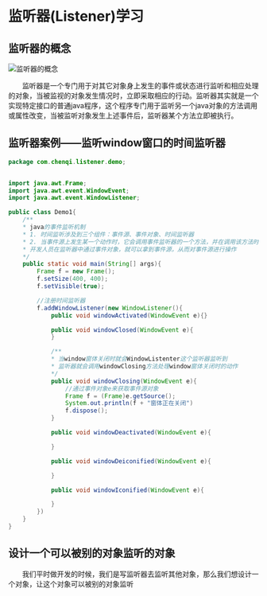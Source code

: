 # 监听器(Listener)学习

##  监听器的概念
![监听器的概念](http://paen1qxij.bkt.clouddn.com/image/servlet_%E7%9B%91%E5%90%AC%E5%99%A8.png)  

&emsp;&emsp;监听器是一个专门用于对其它对象身上发生的事件或状态进行监听和相应处理的对象，当被监视的对象发生情况时，立即采取相应的行动。监听器其实就是一个实现特定接口的普通java程序，这个程序专门用于监听另一个java对象的方法调用或属性改变，当被监听对象发生上述事件后，监听器某个方法立即被执行。  

## 监听器案例——监听window窗口的时间监听器
```java
package com.chenqi.listener.demo;


import java.awt.Frame;
import java.awt.event.WindowEvent;
import java.awt.event.WindowListener;

public class Demo1{
    /**
    * java的事件监听机制
    * 1. 时间监听涉及到三个组件：事件源、事件对象、时间监听器
    * 2. 当事件源上发生某一个动作时，它会调用事件监听器的一个方法，并在调用该方法时把时间对象传递进去
    * 开发人员在监听器中通过事件对象，就可以拿到事件源，从而对事件源进行操作
    */
    public static void main(String[] args){
        Frame f = new Frame();
        f.setSize(400, 400);
        f.setVisible(true);

        //注册时间监听器
        f.addWindowListener(new WindowListener(){
            public void windowActivated(WindowEvent e){}

            public void windowClosed(WindowEvent e){
            }

            /**
            * 当window窗体关闭时就会WindowListenter这个监听器监听到
            * 监听器就会调用windowClosing方法处理window窗体关闭时的动作
            */
            public void windowClosing(WindowEvent e){
                //通过事件对象e来获取事件源对象
                Frame f = (Frame)e.getSource();
                System.out.println(f + "窗体正在关闭")
                f.dispose();
            }

            public void windowDeactivated(WindowEvent e){

            }

            public void windowDeiconified(WindowEvent e){

            }

            public void windowIconified(WindowEvent e){

            }
        })
    }
}
```

## 设计一个可以被别的对象监听的对象
&emsp;&emsp;我们平时做开发的时候，我们是写监听器去监听其他对象，那么我们想设计一个对象，让这个对象可以被别的对象监听
